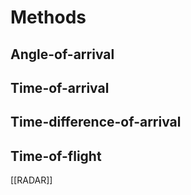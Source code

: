 # Methods
## Angle-of-arrival
## Time-of-arrival
## Time-difference-of-arrival
## Time-of-flight
[[RADAR]]
